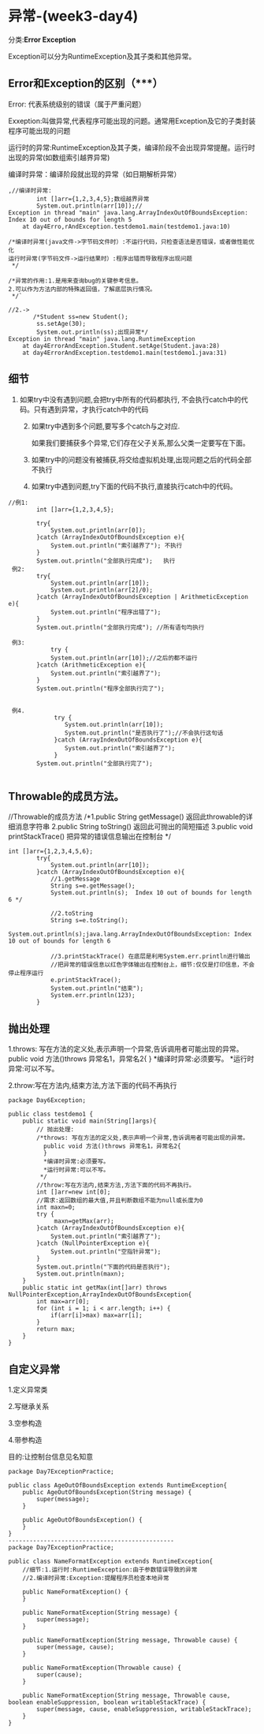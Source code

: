 # 异常-(week3-day4)

分类:**Error          Exception**

Exception可以分为RuntimeException及其子类和其他异常。

## Error和Exception的区别（***）

Error: 代表系统级别的错误（属于严重问题）

Exxeption:叫做异常,代表程序可能出现的问题。通常用Exception及它的子类封装程序可能出现的问题

运行时的异常:RuntimeException及其子类，编译阶段不会出现异常提醒。运行时出现的异常(如数组索引越界异常)

编译时异常：编译阶段就出现的异常（如日期解析异常）

```
,//编译时异常:
        int []arr={1,2,3,4,5};数组越界异常
        System.out.println(arr[10]);//
Exception in thread "main" java.lang.ArrayIndexOutOfBoundsException: Index 10 out of bounds for length 5
	at day4Erro,rAndException.testdemo1.main(testdemo1.java:10)
```

```
/*编译时异常(java文件->字节码文件时）:不运行代码，只检查语法是否错误，或者做性能优化
运行时异常(字节码文件->运行结果时）:程序出错而导致程序出现问题
 */

/*异常的作用:1.是用来查询bug的关键参考信息。
2.可以作为方法内部的特殊返回值，了解底层执行情况。
 */`
```

```
//2.->
       /*Student ss=new Student();
        ss.setAge(30);
        System.out.println(ss);出现异常*/
Exception in thread "main" java.lang.RuntimeException
	at day4ErrorAndException.Student.setAge(Student.java:28)
	at day4ErrorAndException.testdemo1.main(testdemo1.java:31)

```

## 细节

1. 如果try中没有遇到问题,会把try中所有的代码都执行,
          不会执行catch中的代码。只有遇到异常，才执行catch中的代码

    2. 如果try中遇到多个问题,要写多个catch与之对应.
       
       如果我们要捕获多个异常,它们存在父子关系,那么父类一定要写在下面。
       
   3. 如果try中的问题没有被捕获,将交给虚拟机处理,出现问题之后的代码全部不执行

   4. 如果try中遇到问题,try下面的代码不执行,直接执行catch中的代码。

```
//例1:
        int []arr={1,2,3,4,5};

        try{
            System.out.println(arr[0]);
        }catch (ArrayIndexOutOfBoundsException e){
            System.out.println("索引越界了"); 不执行
        }
        System.out.println("全部执行完成");   执行 
 例2:
        try{
            System.out.println(arr[10]);
            System.out.println(arr[2]/0);
        }catch (ArrayIndexOutOfBoundsException | ArithmeticException e){
            System.out.println("程序出错了");
        }
        System.out.println("全部执行完成"); //所有语句均执行
        
 例3:
            try {
            System.out.println(arr[10]);//之后的都不运行
        }catch (ArithmeticException e){
            System.out.println("索引越界了");
        }
        System.out.println("程序全部执行完了");
         

 例4.
             try {
                System.out.println(arr[10]);
                System.out.println("是否执行了");//不会执行这句话
             }catch (ArrayIndexOutOfBoundsException e){
                System.out.println("索引越界了");
             }
        System.out.println("全部执行完了");
         
```

## Throwable的成员方法。

//Throwable的成员方法
/*1.public String getMessage() 返回此throwable的详细消息字符串
  2.public String toString() 返回此可抛出的简短描述
  3.public void printStackTrace() 把异常的错误信息输出在控制台
 */

```
int []arr={1,2,3,4,5,6};
        try{
            System.out.println(arr[10]);
        }catch (ArrayIndexOutOfBoundsException e){
            //1.getMessage
            String s=e.getMessage();
            System.out.println(s);  Index 10 out of bounds for length 6 */

            //2.toString
            String s=e.toString();
            System.out.println(s);java.lang.ArrayIndexOutOfBoundsException: Index 10 out of bounds for length 6

            //3.printStackTrace() 在底层是利用System.err.println进行输出
            //把异常的错误信息以红色字体输出在控制台上，细节:仅仅是打印信息，不会停止程序运行
            e.printStackTrace();
            System.out.println("结束");
            System.err.println(123);
        }
```

## 抛出处理

1.throws: 写在方法的定义处,表示声明一个异常,告诉调用者可能出现的异常。
  public void 方法()throws 异常名1，异常名2{
  }
  *编译时异常:必须要写。
  *运行时异常:可以不写。

2.throw:写在方法内,结束方法,方法下面的代码不再执行

```
package Day6Exception;

public class testdemo1 {
    public static void main(String[]args){
        // 抛出处理:
        /*throws: 写在方法的定义处,表示声明一个异常,告诉调用者可能出现的异常。
          public void 方法()throws 异常名1，异常名2{
          }
          *编译时异常:必须要写。
          *运行时异常:可以不写。
         */
        //throw:写在方法内,结束方法,方法下面的代码不再执行。
        int []arr=new int[0];
        //需求:返回数组的最大值,并且判断数组不能为null或长度为0
        int maxn=0;
        try {
             maxn=getMax(arr);
        }catch (ArrayIndexOutOfBoundsException e){
            System.out.println("索引越界了");
        }catch (NullPointerException e){
            System.out.println("空指针异常");
        }
        System.out.println("下面的代码是否执行");
        System.out.println(maxn);
    }
    public static int getMax(int[]arr) throws NullPointerException,ArrayIndexOutOfBoundsException{
        int max=arr[0];
        for (int i = 1; i < arr.length; i++) {
            if(arr[i]>max) max=arr[i];
        }
        return max;
    }
}
```

## 自定义异常

1.定义异常类

2.写继承关系

3.空参构造

4.带参构造

目的:让控制台信息见名知意

```
package Day7ExceptionPractice;

public class AgeOutOfBoundsException extends RuntimeException{
    public AgeOutOfBoundsException(String message) {
        super(message);
    }

    public AgeOutOfBoundsException() {
    }
}
-----------------------------------------------
package Day7ExceptionPractice;

public class NameFormatException extends RuntimeException{
    //细节:1.运行时:RuntimeException:由于参数错误导致的异常
    //2.编译时异常:Exception:提醒程序员检查本地异常

    public NameFormatException() {
    }

    public NameFormatException(String message) {
        super(message);
    }

    public NameFormatException(String message, Throwable cause) {
        super(message, cause);
    }

    public NameFormatException(Throwable cause) {
        super(cause);
    }

    public NameFormatException(String message, Throwable cause, boolean enableSuppression, boolean writableStackTrace) {
        super(message, cause, enableSuppression, writableStackTrace);
    }
}

```

